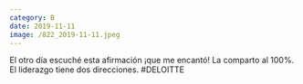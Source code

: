 ```yaml
--- 
category: B 
date: 2019-11-11 
image: /822_2019-11-11.jpeg 
--- 
```


El otro día escuché esta afirmación ¡que me encantó! La comparto al 100%. El liderazgo tiene dos direcciones. #DELOITTE